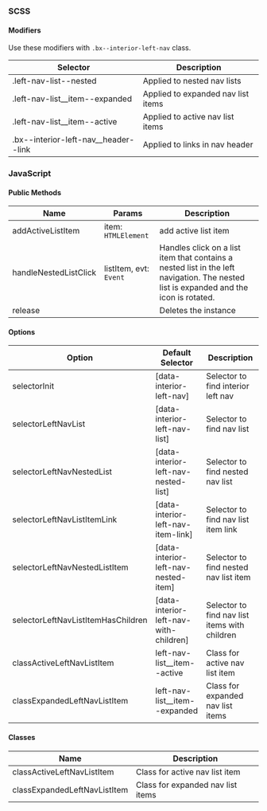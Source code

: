 ### SCSS

#### Modifiers

Use these modifiers with `.bx--interior-left-nav` class.

| Selector                           | Description                        |
|------------------------------------|------------------------------------|
| .left-nav-list--nested             | Applied to nested nav lists        |
| .left-nav-list__item--expanded     | Applied to expanded nav list items |
| .left-nav-list__item--active       | Applied to active nav list items   |
| .bx--interior-left-nav__header--link | Applied to links in nav header     |


### JavaScript

#### Public Methods

| Name                  | Params                 | Description                                                                                                                           |
|-----------------------|------------------------|---------------------------------------------------------------------------------------------------------------------------------------|
| addActiveListItem     | item: `HTMLElement`    | add active list item                                                                                                                  |
| handleNestedListClick | listItem, evt: `Event` | Handles click on a list item that contains a nested list in the left navigation. The nested list is expanded and the icon is rotated. |
| release               |                        | Deletes the instance                                                                                                                  |

#### Options

| Option                             | Default Selector                     | Description                                   |
|------------------------------------|--------------------------------------|-----------------------------------------------|
| selectorInit                       | [data-interior-left-nav]               | Selector to find interior left nav              |
| selectorLeftNavList                | [data-interior-left-nav-list]          | Selector to find nav list                     |
| selectorLeftNavNestedList          | [data-interior-left-nav-nested-list]   | Selector to find nested nav list              |
| selectorLeftNavListItemLink        | [data-interior-left-nav-item-link]     | Selector to find nav list item link           |
| selectorLeftNavNestedListItem      | [data-interior-left-nav-nested-item]   | Selector to find nested nav list item         |
| selectorLeftNavListItemHasChildren | [data-interior-left-nav-with-children] | Selector to find nav list items with children |
| classActiveLeftNavListItem         | left-nav-list__item--active          | Class for active nav list item                |
| classExpandedLeftNavListItem       | left-nav-list__item--expanded        | Class for expanded nav list items             |

#### Classes

| Name                         | Description                       |
|------------------------------|-----------------------------------|
| classActiveLeftNavListItem   | Class for active nav list item    |
| classExpandedLeftNavListItem | Class for expanded nav list items |

